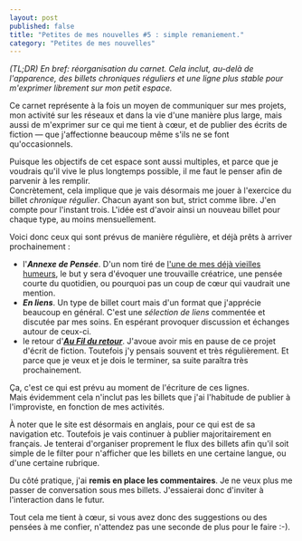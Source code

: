 ```yaml
---
layout: post
published: false
title: "Petites de mes nouvelles #5 : simple remaniement."
category: "Petites de mes nouvelles"
---
```

*(TL;DR) En bref: réorganisation du carnet. Cela inclut, au-delà de l'apparence, des billets chroniques réguliers et une ligne plus stable pour m'exprimer librement sur mon petit espace.*

Ce carnet représente à la fois un moyen de communiquer sur mes projets, mon activité sur les réseaux et dans la vie d'une manière plus large, mais aussi de m'exprimer sur ce qui me tient à cœur, et de publier des écrits de fiction — que j'affectionne beaucoup même s'ils ne se font qu'occasionnels.

Puisque les objectifs de cet espace sont aussi multiples, et parce que je voudrais qu'il vive le plus longtemps possible, il me faut le penser afin de parvenir à les remplir.  
Concrètement, cela implique que je vais désormais me jouer à l'exercice du billet *chronique régulier*. Chacun ayant son but, strict comme libre. J'en compte pour l'instant trois. L'idée est d'avoir ainsi un nouveau billet pour chaque type, au moins mensuellement.

Voici donc ceux qui sont prévus de manière régulière, et déjà prêts à arriver prochainement :

* l'***Annexe de Pensée***. D'un nom tiré de [l'une de mes déjà vieilles humeurs](/2013/11/17/annexe-de-pensee.html), le but y sera d'évoquer une trouvaille créatrice, une pensée courte du quotidien, ou pourquoi pas un coup de cœur qui vaudrait une mention.
* ***En liens***. Un type de billet court mais d'un format que j'apprécie beaucoup en général. C'est une *sélection de liens* commentée et discutée par mes soins. En espérant provoquer discussion et échanges autour de ceux-ci.
* le retour d'***[Au Fil du retour](/archive/aufilduretour.html)***. J'avoue avoir mis en pause de ce projet d'écrit de fiction. Toutefois j'y pensais souvent et très régulièrement. Et parce que je veux et je dois le terminer, sa suite paraîtra très prochainement.

Ça, c'est ce qui est prévu au moment de l'écriture de ces lignes.  
Mais évidemment cela n'inclut pas les billets que j'ai l'habitude de publier à l'improviste, en fonction de mes activités.

À noter que le site est désormais en anglais, pour ce qui est de sa navigation etc. Toutefois je vais continuer à publier majoritairement en français. Je tenterai d'organiser proprement le flux des billets afin qu'il soit simple de le filter pour n'afficher que les billets en une certaine langue, ou d'une certaine rubrique.

Du côté pratique, j'ai **remis en place les commentaires**. Je ne veux plus me passer de conversation sous mes billets. J'essaierai donc d'inviter à l'interaction dans le futur.

Tout cela me tient à cœur, si vous avez donc des suggestions ou des pensées à me confier, n'attendez pas une seconde de plus pour le faire :-).
